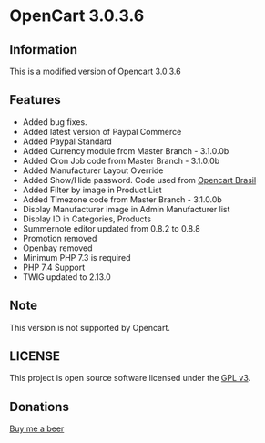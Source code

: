 # OpenCart 3.0.3.6

## Information

This is a modified version of Opencart 3.0.3.6

## Features

- Added bug fixes.
- Added latest version of Paypal Commerce
- Added Paypal Standard
- Added Currency module from Master Branch - 3.1.0.0b
- Added Cron Job code from Master Branch - 3.1.0.0b
- Added Manufacturer Layout Override
- Added Show/Hide password. Code used from <a href="https://github.com/opencartbrasil/opencartbrasil">Opencart Brasil</a>
- Added Filter by image in Product List
- Added Timezone code from Master Branch - 3.1.0.0b
- Display Manufacturer image in Admin Manufacturer list
- Display ID in Categories, Products
- Summernote editor updated from 0.8.2 to 0.8.8
- Promotion removed
- Openbay removed
- Minimum PHP 7.3 is required
- PHP 7.4 Support
- TWIG updated to 2.13.0

## Note

This version is not supported by Opencart.

## LICENSE
This project is open source software licensed under the [GPL v3](./LICENSE).

## Donations
<a href="https://www.paypal.com/cgi-bin/webscr?cmd=_donations&business=Q7MNMGFPFUM9E&item_name=Donation+for+a+beer&currency_code=EUR&source=url">Buy me a beer</a>